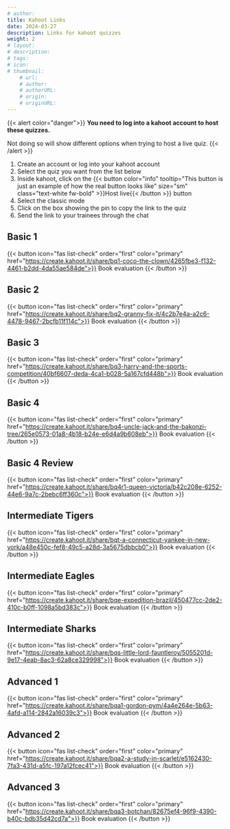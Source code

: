 ```yaml
---
# author: 
title: Kahoot Links
date: 2024-03-27
description: Links for kahoot quizzes
weight: 2
# layout: 
# description: 
# tags: 
# icon: 
# thumbnail: 
    # url: 
    # author: 
    # authorURL: 
    # origin: 
    # originURL: 
---
```


{{< alert color="danger">}}
**You need to log into a kahoot account to host these quizzes.**

Not doing so will show different options when trying to host a live quiz.
{{< /alert >}}

1. Create an account or log into your kahoot account
2. Select the quiz you want from the list below
3. Inside kahoot, click on the {{< button color="info" tooltip="This button is just an example of how the real button looks like" size="sm" class="text-white fw-bold" >}}Host live{{< /button >}} button
4. Select the classic mode
5. Click on the box showing the pin to copy the link to the quiz
6. Send the link to your trainees through the chat

## Basic 1

{{< button icon="fas list-check" order="first" color="primary" href="https://create.kahoot.it/share/bq1-coco-the-clown/4265fbe3-f132-4461-b2dd-4da55ae584de">}}
    Book evaluation
{{< /button >}}

## Basic 2

{{< button icon="fas list-check" order="first" color="primary" href="https://create.kahoot.it/share/bq2-granny-fix-it/4c2b7e4a-a2c6-4478-9467-2bcfb11f114c">}}
    Book evaluation
{{< /button >}}

## Basic 3

{{< button icon="fas list-check" order="first" color="primary" href="https://create.kahoot.it/share/bq3-harry-and-the-sports-competition/40bf6607-deda-4ca1-b028-5a167cfd448b">}}
    Book evaluation
{{< /button >}}

## Basic 4

{{< button icon="fas list-check" order="first" color="primary" href="https://create.kahoot.it/share/bq4-uncle-jack-and-the-bakonzi-tree/265e0573-01a8-4b18-b24e-e6d4a9b608eb">}}
    Book evaluation
{{< /button >}}

## Basic 4 Review

{{< button icon="fas list-check" order="first" color="primary" href="https://create.kahoot.it/share/bq4r1-queen-victoria/b42c208e-6252-44e6-9a7c-2bebc6ff360c">}}
    Book evaluation
{{< /button >}}

## Intermediate Tigers

{{< button icon="fas list-check" order="first" color="primary" href="https://create.kahoot.it/share/bqt-a-connecticut-yankee-in-new-york/a48e450c-fef8-49c5-a28d-3a5675dbbcb0">}}
    Book evaluation
{{< /button >}}

## Intermediate Eagles

{{< button icon="fas list-check" order="first" color="primary" href="https://create.kahoot.it/share/bqe-expedition-brazil/450477cc-2de2-410c-b0ff-1098a5bd383c">}}
    Book evaluation
{{< /button >}}

## Intermediate Sharks

{{< button icon="fas list-check" order="first" color="primary" href="https://create.kahoot.it/share/bqs-little-lord-fauntleroy/5055201d-9e17-4eab-8ac3-62a8ce329998">}}
    Book evaluation
{{< /button >}}

## Advanced 1

{{< button icon="fas list-check" order="first" color="primary" href="https://create.kahoot.it/share/bqa1-gordon-pym/4a4e264e-5b63-4afd-a114-2842a16039c3">}}
    Book evaluation
{{< /button >}}

## Advanced 2

{{< button icon="fas list-check" order="first" color="primary" href="https://create.kahoot.it/share/bqa2-a-study-in-scarlet/e5162430-7fa3-431d-a5fc-197a12fcec41">}}
    Book evaluation
{{< /button >}}

## Advanced 3

{{< button icon="fas list-check" order="first" color="primary" href="https://create.kahoot.it/share/bqa3-botchan/82675ef4-96f9-4390-b40c-bdb35d42cd7a">}}
    Book evaluation
{{< /button >}}
